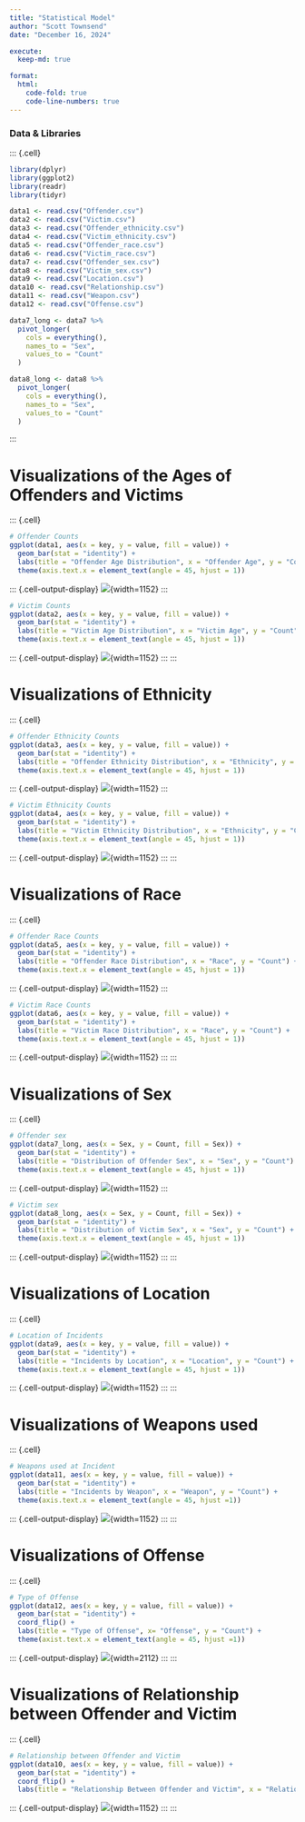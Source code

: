 ```yaml
---
title: "Statistical Model"
author: "Scott Townsend"
date: "December 16, 2024"

execute:
  keep-md: true

format:
  html:
    code-fold: true
    code-line-numbers: true
---
```




### Data & Libraries


::: {.cell}

```{.r .cell-code}
library(dplyr)
library(ggplot2)
library(readr)
library(tidyr)

data1 <- read.csv("Offender.csv")
data2 <- read.csv("Victim.csv")
data3 <- read.csv("Offender_ethnicity.csv")
data4 <- read.csv("Victim_ethnicity.csv")
data5 <- read.csv("Offender_race.csv")
data6 <- read.csv("Victim_race.csv")
data7 <- read.csv("Offender_sex.csv")
data8 <- read.csv("Victim_sex.csv")
data9 <- read.csv("Location.csv")
data10 <- read.csv("Relationship.csv")
data11 <- read.csv("Weapon.csv")
data12 <- read.csv("Offense.csv")

data7_long <- data7 %>%
  pivot_longer(
    cols = everything(),          
    names_to = "Sex",             
    values_to = "Count"           
  )

data8_long <- data8 %>%
  pivot_longer(
    cols = everything(),          
    names_to = "Sex",             
    values_to = "Count"           
  )
```
:::


# Visualizations of the Ages of Offenders and Victims


::: {.cell}

```{.r .cell-code}
# Offender Counts
ggplot(data1, aes(x = key, y = value, fill = value)) + 
  geom_bar(stat = "identity") +
  labs(title = "Offender Age Distribution", x = "Offender Age", y = "Count") +
  theme(axis.text.x = element_text(angle = 45, hjust = 1))
```

::: {.cell-output-display}
![](Statistical_Model_files/figure-html/unnamed-chunk-2-1.png){width=1152}
:::

```{.r .cell-code}
# Victim Counts
ggplot(data2, aes(x = key, y = value, fill = value)) + 
  geom_bar(stat = "identity") +
  labs(title = "Victim Age Distribution", x = "Victim Age", y = "Count") +
  theme(axis.text.x = element_text(angle = 45, hjust = 1))
```

::: {.cell-output-display}
![](Statistical_Model_files/figure-html/unnamed-chunk-2-2.png){width=1152}
:::
:::


# Visualizations of Ethnicity


::: {.cell}

```{.r .cell-code}
# Offender Ethnicity Counts
ggplot(data3, aes(x = key, y = value, fill = value)) + 
  geom_bar(stat = "identity") +
  labs(title = "Offender Ethnicity Distribution", x = "Ethnicity", y = "Count") +
  theme(axis.text.x = element_text(angle = 45, hjust = 1))
```

::: {.cell-output-display}
![](Statistical_Model_files/figure-html/unnamed-chunk-3-1.png){width=1152}
:::

```{.r .cell-code}
# Victim Ethnicity Counts
ggplot(data4, aes(x = key, y = value, fill = value)) + 
  geom_bar(stat = "identity") +
  labs(title = "Victim Ethnicity Distribution", x = "Ethnicity", y = "Count") +
  theme(axis.text.x = element_text(angle = 45, hjust = 1))
```

::: {.cell-output-display}
![](Statistical_Model_files/figure-html/unnamed-chunk-3-2.png){width=1152}
:::
:::


# Visualizations of Race


::: {.cell}

```{.r .cell-code}
# Offender Race Counts
ggplot(data5, aes(x = key, y = value, fill = value)) + 
  geom_bar(stat = "identity") +
  labs(title = "Offender Race Distribution", x = "Race", y = "Count") +
  theme(axis.text.x = element_text(angle = 45, hjust = 1))
```

::: {.cell-output-display}
![](Statistical_Model_files/figure-html/unnamed-chunk-4-1.png){width=1152}
:::

```{.r .cell-code}
# Victim Race Counts
ggplot(data6, aes(x = key, y = value, fill = value)) + 
  geom_bar(stat = "identity") +
  labs(title = "Victim Race Distribution", x = "Race", y = "Count") +
  theme(axis.text.x = element_text(angle = 45, hjust = 1))
```

::: {.cell-output-display}
![](Statistical_Model_files/figure-html/unnamed-chunk-4-2.png){width=1152}
:::
:::


# Visualizations of Sex


::: {.cell}

```{.r .cell-code}
# Offender sex
ggplot(data7_long, aes(x = Sex, y = Count, fill = Sex)) +
  geom_bar(stat = "identity") +
  labs(title = "Distribution of Offender Sex", x = "Sex", y = "Count") +
  theme(axis.text.x = element_text(angle = 45, hjust = 1))
```

::: {.cell-output-display}
![](Statistical_Model_files/figure-html/unnamed-chunk-5-1.png){width=1152}
:::

```{.r .cell-code}
# Victim sex
ggplot(data8_long, aes(x = Sex, y = Count, fill = Sex)) +
  geom_bar(stat = "identity") +
  labs(title = "Distribution of Victim Sex", x = "Sex", y = "Count") +
  theme(axis.text.x = element_text(angle = 45, hjust = 1))
```

::: {.cell-output-display}
![](Statistical_Model_files/figure-html/unnamed-chunk-5-2.png){width=1152}
:::
:::


# Visualizations of Location


::: {.cell}

```{.r .cell-code}
# Location of Incidents
ggplot(data9, aes(x = key, y = value, fill = value)) +
  geom_bar(stat = "identity") +
  labs(title = "Incidents by Location", x = "Location", y = "Count") +
  theme(axis.text.x = element_text(angle = 45, hjust = 1))
```

::: {.cell-output-display}
![](Statistical_Model_files/figure-html/unnamed-chunk-6-1.png){width=1152}
:::
:::


# Visualizations of Weapons used


::: {.cell}

```{.r .cell-code}
# Weapons used at Incident
ggplot(data11, aes(x = key, y = value, fill = value)) +
  geom_bar(stat = "identity") +
  labs(title = "Incidents by Weapon", x = "Weapon", y = "Count") +
  theme(axis.text.x = element_text(angle = 45, hjust =1))
```

::: {.cell-output-display}
![](Statistical_Model_files/figure-html/unnamed-chunk-7-1.png){width=1152}
:::
:::


# Visualizations of Offense


::: {.cell}

```{.r .cell-code}
# Type of Offense
ggplot(data12, aes(x = key, y = value, fill = value)) +
  geom_bar(stat = "identity") +
  coord_flip() +
  labs(title = "Type of Offense", x= "Offense", y = "Count") +
  theme(axist.text.x = element_text(angle = 45, hjust =1))
```

::: {.cell-output-display}
![](Statistical_Model_files/figure-html/unnamed-chunk-8-1.png){width=2112}
:::
:::


# Visualizations of Relationship between Offender and Victim


::: {.cell}

```{.r .cell-code}
# Relationship between Offender and Victim
ggplot(data10, aes(x = key, y = value, fill = value)) +
  geom_bar(stat = "identity") +
  coord_flip() +
  labs(title = "Relationship Between Offender and Victim", x = "Relationship", y = "Count")
```

::: {.cell-output-display}
![](Statistical_Model_files/figure-html/unnamed-chunk-9-1.png){width=1152}
:::
:::
